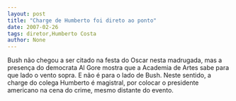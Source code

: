 ```yaml
---
layout: post
title: "Charge de Humberto foi direto ao ponto"
date: 2007-02-26
tags: diretor,Humberto Costa
author: None
---
```

Bush não chegou a ser citado na festa do Oscar nesta madrugada, mas a presença do democrata Al Gore mostra que a Academia de Artes sabe para que lado o vento sopra. E não é para o lado de Bush.
Neste sentido, a charge do colega Humberto é magistral, por colocar o presidente americano na cena do crime, mesmo distante do evento. 